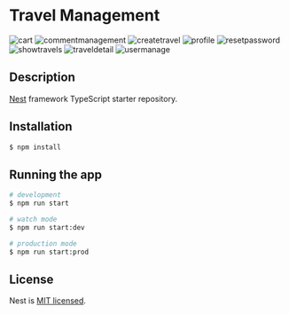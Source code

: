 # Travel Management

![cart](https://raw.githubusercontent.com/wexsilon/travel-management/master/screenshots/#tm-cart.jpg)
![commentmanagement](https://raw.githubusercontent.com/wexsilon/travel-management/master/screenshots/#tm-commentmanagement.jpg)
![createtravel](https://raw.githubusercontent.com/wexsilon/travel-management/master/screenshots/#tm-createtravel.jpg)
![profile](https://raw.githubusercontent.com/wexsilon/travel-management/master/screenshots/#tm-profile.jpg)
![resetpassword](https://raw.githubusercontent.com/wexsilon/travel-management/master/screenshots/#tm-resetpassword.jpg)
![showtravels](https://raw.githubusercontent.com/wexsilon/travel-management/master/screenshots/#tm-showtravels.jpg)
![traveldetail](https://raw.githubusercontent.com/wexsilon/travel-management/master/screenshots/#tm-traveldetail.jpg)
![usermanage](https://raw.githubusercontent.com/wexsilon/travel-management/master/screenshots/#tm-usermanage-edit.jpg)
## Description

[Nest](https://github.com/nestjs/nest) framework TypeScript starter repository.

## Installation

```bash
$ npm install
```

## Running the app

```bash
# development
$ npm run start

# watch mode
$ npm run start:dev

# production mode
$ npm run start:prod
```

## License

Nest is [MIT licensed](LICENSE).
